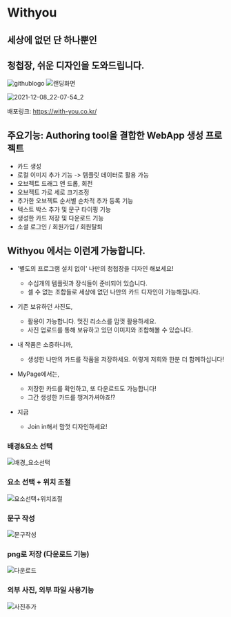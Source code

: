 # Withyou
## 세상에 없던 단 하나뿐인
## 청첩장, 쉬운 디자인을 도와드립니다.

![githublogo](https://user-images.githubusercontent.com/75522130/145033863-e23a56c3-62bd-4917-b298-a30d9b9d6dd0.png)
![랜딩화면](https://user-images.githubusercontent.com/75522130/145213266-cd051737-15dd-4571-a4a3-47a2e7c4da42.gif)

![2021-12-08_22-07-54_2](https://user-images.githubusercontent.com/75522130/145213898-3d200cd9-327f-4284-92e5-f5bfd00450d0.gif)

배포링크: https://with-you.co.kr/

## 주요기능: Authoring tool을 결합한 WebApp 생성 프로젝트
- 카드 생성
- 로컬 이미지 추가 기능 -> 템플릿 데이터로 활용 가능
- 오브젝트 드래그 앤 드롭, 회전
- 오브젝트 가로 세로 크기조정
- 추가한 오브젝트 순서별 순차적 추가 등록 기능
- 텍스트 박스 추가 및 문구 타이핑 기능
- 생성한 카드 저장 및 다운로드 기능
- 소셜 로그인 / 회원가입 / 회원탈퇴

## Withyou 에서는 이런게 가능합니다.

- '별도의 프로그램 설치 없이' 나만의 청첩장을 디자인 해보세요!
  - 수십개의 템플릿과 장식들이 준비되어 있습니다.
  - 셀 수 없는 조합들로 세상에 없던 나만의 카드 디자인이 가능해집니다.

- 기존 보유하던 사진도,
  - 활용이 가능합니다. 멋진 리소스를 맘껏 활용하세요.
  - 사진 업로드를 통해 보유하고 있던 이미지와 조합해볼 수 있습니다.

- 내 작품은 소중하니까,
  - 생성한 나만의 카드를 작품을 저장하세요. 이렇게 저희와 한분 더 함께하십니다!

- MyPage에서는,
  - 저장한 카드를 확인하고, 또 다운르드도 가능합니다!
  - 그간 생성한 카드를 챙겨가셔야죠!?

- 지금
  - Join in해서 맘껏 디자인하세요!

### 배경&요소 선택
![배경_요소선택](https://user-images.githubusercontent.com/75522130/145228287-d9a969e2-3017-4b3b-9e2b-e3ba01586e63.gif)
### 요소 선택 + 위치 조절
![요소선택+위치조절](https://user-images.githubusercontent.com/75522130/145228343-e6d6c452-2279-4acb-9ff4-9c2dc4e2ffd3.gif)
### 문구 작성
![문구작성](https://user-images.githubusercontent.com/75522130/145228371-d620f684-d57f-488f-8107-1fba2dc4eb06.gif)
### png로 저장 (다운로드 기능)
![다운로드](https://user-images.githubusercontent.com/75522130/145228396-52564590-a795-4377-b3e5-6d3e35f12dff.gif)
### 외부 사진, 외부 파일 사용기능
![사진추가](https://user-images.githubusercontent.com/75522130/145232864-c0345d3d-131f-4eb4-85a0-b3c4a5d3b72d.gif)


